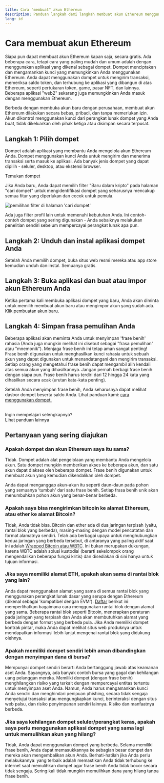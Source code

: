 ```yaml
---
title: Cara "membuat" akun Ethereum
description: Panduan langkah demi langkah membuat akun Ethereum menggunakan dompet.
lang: id
---
```


# Cara membuat akun Ethereum

Siapa pun dapat membuat akun Ethereum kapan saja, secara gratis. Ada beberapa cara, tetapi cara yang paling mudah dan umum adalah dengan menggunakan aplikasi yang dikenal sebagai dompet. Dompet menciptakan dan mengamankan kunci yang memungkinkan Anda menggunakan Ethereum. Anda dapat menggunakan dompet untuk mengirim transaksi, memeriksa saldo token, dan terhubung ke aplikasi yang dibangun di atas Ethereum, seperti pertukaran token, game, pasar NFT, dan lainnya. Beberapa aplikasi "web2" sekarang juga memungkinkan Anda masuk dengan menggunakan Ethereum.

Berbeda dengan membuka akun baru dengan perusahaan, membuat akun Ethereum dilakukan secara bebas, pribadi, dan tanpa memerlukan izin. Akun dikontrol menggunakan kunci dari perangkat lunak dompet yang Anda buat, tidak dikeluarkan oleh pihak ketiga atau disimpan secara terpusat.

## Langkah 1: Pilih dompet

Dompet adalah aplikasi yang membantu Anda mengelola akun Ethereum Anda. Dompet menggunakan kunci Anda untuk mengirim dan menerima transaksi serta masuk ke aplikasi. Ada banyak jenis dompet yang dapat dipilih - seluler, desktop, atau ekstensi browser.

<ButtonLink href="/wallets/find-wallet/">
  Temukan dompet
</ButtonLink>

Jika Anda baru, Anda dapat memilih filter "Baru dalam kripto" pada halaman "cari dompet" untuk mengidentifikasi dompet yang seharusnya mencakup semua fitur yang diperlukan dan cocok untuk pemula.

![pemilihan filter di halaman 'cari dompet'](./wallet-box.png)

Ada juga filter profil lain untuk memenuhi kebutuhan Anda. Ini contoh-contoh dompet yang sering digunakan - Anda sebaiknya melakukan penelitian sendiri sebelum mempercayai perangkat lunak apa pun.

## Langkah 2: Unduh dan instal aplikasi dompet Anda

Setelah Anda memilih dompet, buka situs web resmi mereka atau app store kemudian unduh dan instal. Semuanya gratis.

## Langkah 3: Buka aplikasi dan buat atau impor akun Ethereum Anda

Ketika pertama kali membuka aplikasi dompet yang baru, Anda akan diminta untuk memilih membuat akun baru atau mengimpor akun yang sudah ada. Klik pembuatan akun baru.

## Langkah 4: Simpan frasa pemulihan Anda

Beberapa aplikasi akan meminta Anda untuk menyimpan 'frase benih' rahasia (Anda juga mungkin melihat ini disebut sebagai "frasa pemulihan" atau "mnemonik"). Menjaga frase benih ini tetap aman sangat penting! Frase benih digunakan untuk menghasilkan kunci rahasia untuk sebuah akun yang dapat digunakan untuk menandatangani dan mengirim transaksi. Setiap orang yang mengetahui frase benih dapat mengambil alih kendali atas semua akun yang dihasilkannya. Jangan pernah berbagi frase benih dengan siapa pun. Frase benih harus terdiri dari 12 hingga 24 kata yang dihasilkan secara acak (urutan kata-kata penting).

Setelah Anda menyimpan frase benih, Anda seharusnya dapat melihat dasbor dompet beserta saldo Anda. Lihat panduan kami: [cara menggunakan dompet.](/guides/how-to-use-a-wallet)

 <br />

<Alert className="justify-between">
  <AlertEmoji text=":eyes:" />
  <div>Ingin mempelajari selengkapnya?</div>
  <ButtonLink href="/guides/">
    Lihat panduan lainnya
  </ButtonLink>
</Alert>

## Pertanyaan yang sering diajukan

### Apakah dompet dan akun Ethereum saya itu sama?

Tidak. Dompet adalah alat pengelolaan yang membantu Anda mengelola akun. Satu dompet mungkin memberikan akses ke beberapa akun, dan satu akun dapat diakses oleh beberapa dompet. Frase benih digunakan untuk membuat akun yang kemudian dikendalikan oleh dompet.

Anda dapat menganggap akun-akun itu seperti daun-daun pada pohon yang semuanya 'tumbuh' dari satu frase benih. Setiap frasa benih unik akan menumbuhkan pohon akun yang benar-benar berbeda.

### Apakah saya bisa mengirimkan bitcoin ke alamat Ethereum, atau ether ke alamat Bitcoin?

Tidak, Anda tidak bisa. Bitcoin dan ether ada di dua jaringan terpisah (yaitu, rantai blok yang berbeda), masing-masing dengan model pencatatan dan format alamatnya sendiri. Telah ada berbagai upaya untuk menghubungkan kedua jaringan yang berbeda tersebut, di antaranya yang paling aktif saat ini adalah [Wrapped Bitcoin atau WBTC](https://www.bitcoin.com/get-started/what-is-wbtc/). Ini bukan merupakan dukungan, karena WBTC adalah solusi kustodial (berarti sekelompok orang mengendalikan beberapa fungsi kritis) dan disediakan di sini hanya untuk tujuan informasi.

### Jika saya memiliki alamat ETH, apakah akan sama di rantai blok yang lain?

Anda dapat menggunakan alamat yang sama di semua rantai blok yang menggunakan perangkat lunak dasar yang serupa dengan Ethereum (dikenal sebagai 'kompatibel dengan EVM'). [Daftar](https://chainlist.org/) berikut ini memperlihatkan bagaimana cara menggunakan rantai blok dengan alamat yang sama. Beberapa rantai blok seperti Bitcoin, menerapkan peraturan pada jaringan yang terpisah dan Anda akan membutuhkan alamat yang berbeda dengan format yang berbeda pula. Jika Anda memiliki dompet kontrak pintar, maka Anda dapat melihat situs web produknya untuk mendapatkan informasi lebih lanjut mengenai rantai blok yang didukung olehnya.

### Apakah memiliki dompet sendiri lebih aman dibandingkan dengan menyimpan dana di bursa?

Mempunyai dompet sendiri berarti Anda bertanggung jawab atas keamanan aset Anda. Sayangnya, ada banyak contoh bursa yang gagal dan kehilangan uang pelanggan mereka. Memiliki dompet (dengan frase benih) menghilangkan risiko yang terkait dengan mempercayai entitas tertentu untuk menyimpan aset Anda. Namun, Anda harus mengamankan kunci Anda sendiri dan menghindari penipuan phishing, secara tidak sengaja menyetujui transaksi atau mengungkapkan kunci, berinteraksi dengan situs web palsu, dan risiko penyimpanan sendiri lainnya. Risiko dan manfaatnya berbeda.

### Jika saya kehilangan dompet seluler/perangkat keras, apakah saya perlu menggunakan aplikasi dompet yang sama lagi untuk memulihkan akun yang hilang?

Tidak, Anda dapat menggunakan dompet yang berbeda. Selama memiliki frase benih, Anda dapat memasukkannya ke sebagian besar dompet dan mereka akan mengembalikan akun Anda. Berhati-hatilah jika Anda perlu melakukannya: yang terbaik adalah memastikan Anda tidak terhubung ke internet saat memulihkan dompet agar frase benih Anda tidak bocor secara tidak sengaja. Sering kali tidak mungkin memulihkan dana yang hilang tanpa frase benih.
